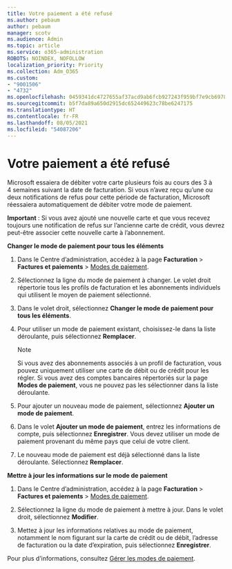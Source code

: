 ```yaml
---
title: Votre paiement a été refusé
ms.author: pebaum
author: pebaum
manager: scotv
ms.audience: Admin
ms.topic: article
ms.service: o365-administration
ROBOTS: NOINDEX, NOFOLLOW
localization_priority: Priority
ms.collection: Adm_O365
ms.custom:
- "9001506"
- "4732"
ms.openlocfilehash: 0459341dc4727655af37acd9ab6fcb927243f959bf7e9cb69787e3813658342d
ms.sourcegitcommit: b5f7da89a650d2915dc652449623c78be6247175
ms.translationtype: HT
ms.contentlocale: fr-FR
ms.lasthandoff: 08/05/2021
ms.locfileid: "54087206"
---
```

# <a name="your-payment-was-declined"></a>Votre paiement a été refusé

Microsoft essaiera de débiter votre carte plusieurs fois au cours des 3 à 4 semaines suivant la date de facturation.  Si vous n’avez reçu qu’une ou deux notifications de refus pour cette période de facturation, Microsoft réessaiera automatiquement de débiter votre mode de paiement.  

**Important** : Si vous avez ajouté une nouvelle carte et que vous recevez toujours une notification de refus sur l’ancienne carte de crédit, vous devrez peut-être associer cette nouvelle carte à l’abonnement.

**Changer le mode de paiement pour tous les éléments**

1. Dans le Centre d’administration, accédez à la page **Facturation** > **Factures et paiements** > [Modes de paiement](https://go.microsoft.com/fwlink/p/?linkid=2018806).

2. Sélectionnez la ligne du mode de paiement à changer. Le volet droit répertorie tous les profils de facturation et les abonnements individuels qui utilisent le moyen de paiement sélectionné.

3. Dans le volet droit, sélectionnez **Changer le mode de paiement pour tous les éléments**.

4. Pour utiliser un mode de paiement existant, choisissez-le dans la liste déroulante, puis sélectionnez **Remplacer**.

    > [!NOTE]
    > Si vous avez des abonnements associés à un profil de facturation, vous pouvez uniquement utiliser une carte de débit ou de crédit pour les régler. Si vous avez des comptes bancaires répertoriés sur la page **Modes de paiement**, vous ne pouvez pas les sélectionner dans la liste déroulante.

5. Pour ajouter un nouveau mode de paiement, sélectionnez **Ajouter un mode de paiement**.

6. Dans le volet **Ajouter un mode de paiement**, entrez les informations de compte, puis sélectionnez **Enregistrer**. Vous devez utiliser un mode de paiement provenant du même pays que celui de votre client.

7. Le nouveau mode de paiement est déjà sélectionné dans la liste déroulante. Sélectionnez **Remplacer**.

**Mettre à jour les informations sur le mode de paiement**

1. Dans le Centre d’administration, accédez à la page **Facturation** > **Factures et paiements** > [Modes de paiement](https://go.microsoft.com/fwlink/p/?linkid=2018806).

2. Sélectionnez la ligne du mode de paiement à mettre à jour. Dans le volet droit, sélectionnez **Modifier**.

3. Mettez à jour les informations relatives au mode de paiement, notamment le nom figurant sur la carte de crédit ou de débit, l’adresse de facturation ou la date d’expiration, puis sélectionnez **Enregistrer**.

Pour plus d’informations, consultez [Gérer les modes de paiement](https://docs.microsoft.com/microsoft-365/commerce/billing-and-payments/manage-payment-methods).